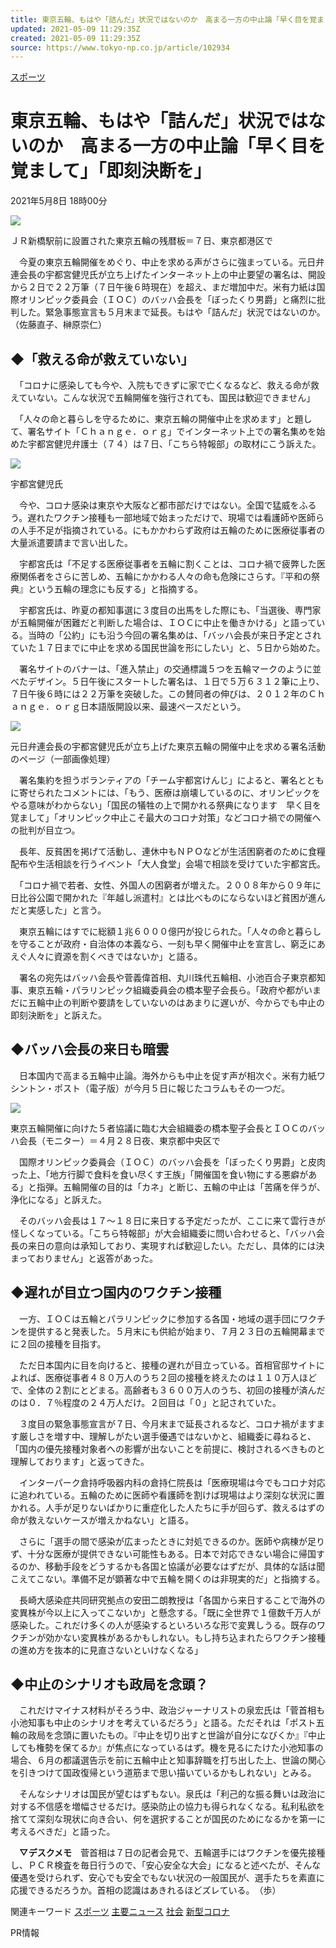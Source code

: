 ```yaml
---
title: 東京五輪、もはや「詰んだ」状況ではないのか　高まる一方の中止論「早く目を覚まして」「即刻決断を」
updated: 2021-05-09 11:29:35Z
created: 2021-05-09 11:29:35Z
source: https://www.tokyo-np.co.jp/article/102934
---
```


[スポーツ](https://www.tokyo-np.co.jp/f/sports)

# 東京五輪、もはや「詰んだ」状況ではないのか　高まる一方の中止論「早く目を覚まして」「即刻決断を」

2021年5月8日 18時00分

[![](https://static.tokyo-np.co.jp/image/article/size1/e/3/3/5/e335353468616e8770ce4eac0b43877e_1.jpg)](https://www.tokyo-np.co.jp/article_photo/list?article_id=102934&pid=329468)

ＪＲ新橋駅前に設置された東京五輪の残暦板＝７日、東京都港区で

　今夏の東京五輪開催をめぐり、中止を求める声がさらに強まっている。元日弁連会長の宇都宮健児氏が立ち上げたインターネット上の中止要望の署名は、開設から２日で２２万筆（７日午後６時現在）を超え、まだ増加中だ。米有力紙は国際オリンピック委員会（ＩＯＣ）のバッハ会長を「ぼったくり男爵」と痛烈に批判した。緊急事態宣言も５月末まで延長。もはや「詰んだ」状況ではないのか。　（佐藤直子、榊原崇仁）

## ◆「救える命が救えていない」

　「コロナに感染しても今や、入院もできずに家で亡くなるなど、救える命が救えていない。こんな状況で五輪開催を強行されても、国民は歓迎できません」

　「人々の命と暮らしを守るために、東京五輪の開催中止を求めます」と題して、署名サイト「Ｃｈａｎｇｅ．ｏｒｇ」でインターネット上での署名集めを始めた宇都宮健児弁護士（７４）は７日、「こちら特報部」の取材にこう訴えた。

[![](https://static.tokyo-np.co.jp/image/article/size1/e/3/3/5/e335353468616e8770ce4eac0b43877e_3.jpg)](https://www.tokyo-np.co.jp/article_photo/list?article_id=102934&pid=329469)

宇都宮健児氏

　今や、コロナ感染は東京や大阪など都市部だけではない。全国で猛威をふるう。遅れたワクチン接種も一部地域で始まっただけで、現場では看護師や医師らの人手不足が指摘されている。にもかかわらず政府は五輪のために医療従事者の大量派遣要請まで言い出した。

　宇都宮氏は「不足する医療従事者を五輪に割くことは、コロナ禍で疲弊した医療関係者をさらに苦しめ、五輪にかかわる人々の命も危険にさらす。『平和の祭典』という五輪の理念にも反する」と指摘する。

　宇都宮氏は、昨夏の都知事選に３度目の出馬をした際にも、「当選後、専門家が五輪開催が困難だと判断した場合は、ＩＯＣに中止を働きかける」と語っている。当時の「公約」にも沿う今回の署名集めは、「バッハ会長が来日予定とされていた１７日までに中止を求める国民世論を形にしたい」と、５日から始めた。

　署名サイトのバナーは、「進入禁止」の交通標識５つを五輪マークのように並べたデザイン。５日午後にスタートした署名は、１日で５万６３１２筆に上り、７日午後６時には２２万筆を突破した。この賛同者の伸びは、２０１２年のＣｈａｎｇｅ．ｏｒｇ日本語版開設以来、最速ペースだという。

[![](https://static.tokyo-np.co.jp/image/article/size1/e/3/3/5/e335353468616e8770ce4eac0b43877e_2.jpg)](https://www.tokyo-np.co.jp/article_photo/list?article_id=102934&pid=329470)

元日弁連会長の宇都宮健児氏が立ち上げた東京五輪の開催中止を求める署名活動のページ（一部画像処理）

　署名集約を担うボランティアの「チーム宇都宮けんじ」によると、署名とともに寄せられたコメントには、「もう、医療は崩壊しているのに、オリンピックをやる意味がわからない」「国民の犠牲の上で開かれる祭典になります　早く目を覚まして」「オリンピック中止こそ最大のコロナ対策」などコロナ禍での開催への批判が目立つ。

　長年、反貧困を掲げて活動し、連休中もＮＰＯなどが生活困窮者のために食糧配布や生活相談を行うイベント「大人食堂」会場で相談を受けていた宇都宮氏。

　「コロナ禍で若者、女性、外国人の困窮者が増えた。２００８年から０９年に日比谷公園で開かれた『年越し派遣村』とは比べものにならないほど貧困が進んだと実感した」と言う。

　東京五輪にはすでに総額１兆６０００億円が投じられた。「人々の命と暮らしを守ることが政府・自治体の本義なら、一刻も早く開催中止を宣言し、窮乏にあえぐ人々に資源を割くべきではないか」と語る。

　署名の宛先はバッハ会長や菅義偉首相、丸川珠代五輪相、小池百合子東京都知事、東京五輪・パラリンピック組織委員会の橋本聖子会長ら。「政府や都がいまだに五輪中止の判断や要請をしていないのはあまりに遅いが、今からでも中止の即刻決断を」と訴えた。

## ◆バッハ会長の来日も暗雲

　日本国内で高まる五輪中止論。海外からも中止を促す声が相次ぐ。米有力紙ワシントン・ポスト（電子版）が今月５日に報じたコラムもその一つだ。

[![](https://static.tokyo-np.co.jp/image/article/size1/e/3/3/5/e335353468616e8770ce4eac0b43877e_4.jpg)](https://www.tokyo-np.co.jp/article_photo/list?article_id=102934&pid=329471)

東京五輪開催に向けた５者協議に臨む大会組織委の橋本聖子会長とＩＯＣのバッハ会長（モニター）＝４月２８日夜、東京都中央区で

　国際オリンピック委員会（ＩＯＣ）のバッハ会長を「ぼったくり男爵」と皮肉った上、「地方行脚で食料を食い尽くす王族」「開催国を食い物にする悪癖がある」と指弾。五輪開催の目的は「カネ」と断じ、五輪の中止は「苦痛を伴うが、浄化になる」と訴えた。

　そのバッハ会長は１７～１８日に来日する予定だったが、ここに来て雲行きが怪しくなっている。「こちら特報部」が大会組織委に問い合わせると、「バッハ会長の来日の意向は承知しており、実現すれば歓迎したい。ただし、具体的には決まっておりません」と返答があった。

## ◆遅れが目立つ国内のワクチン接種

　一方、ＩＯＣは五輪とパラリンピックに参加する各国・地域の選手団にワクチンを提供すると発表した。５月末にも供給が始まり、７月２３日の五輪開幕までに２回の接種を目指す。

　ただ日本国内に目を向けると、接種の遅れが目立っている。首相官邸サイトによれば、医療従事者４８０万人のうち２回の接種を終えたのは１１０万人ほどで、全体の２割にとどまる。高齢者も３６００万人のうち、初回の接種が済んだのは０．７％程度の２４万人だけ。２回目は「０」と記されていた。

　３度目の緊急事態宣言が７日、今月末まで延長されるなど、コロナ禍がますます厳しさを増す中、理解しがたい選手優遇ではないかと、組織委に尋ねると、「国内の優先接種対象者への影響が出ないことを前提に、検討されるべきものと理解しております」と返ってきた。

　インターパーク倉持呼吸器内科の倉持仁院長は「医療現場は今でもコロナ対応に追われている。五輪のために医師や看護師を割けば現場はより深刻な状況に置かれる。人手が足りないばかりに重症化した人たちに手が回らず、救えるはずの命が救えないケースが増えかねない」と語る。

　さらに「選手の間で感染が広まったときに対処できるのか。医師や病棟が足りず、十分な医療が提供できない可能性もある。日本で対応できない場合に帰国するのか、移動手段をどうするかも各国と協議が必要なはずだが、具体的な話は聞こえてこない。準備不足が顕著な中で五輪を開くのは非現実的だ」と指摘する。

　長崎大感染症共同研究拠点の安田二朗教授は「各国から来日することで海外の変異株が今以上に入ってこないか」と懸念する。「既に全世界で１億数千万人が感染した。これだけ多くの人が感染するといろいろな形で変異しうる。既存のワクチンが効かない変異株があるかもしれない。もし持ち込まれたらワクチン接種の進め方を抜本的に見直さないといけなくなる」

## ◆中止のシナリオも政局を念頭？

　これだけマイナス材料がそろう中、政治ジャーナリストの泉宏氏は「菅首相も小池知事も中止のシナリオを考えているだろう」と語る。ただそれは「ポスト五輪の政局を念頭に置いたもの。『中止を切り出すと世論が自分になびくか』『中止しても権勢を保てるか』が焦点になっているはず。機を見るにたけた小池知事の場合、６月の都議選告示を前に五輪中止と知事辞職を打ち出した上、世論の関心を引きつけて国政復帰という道筋まで思い描いているかもしれない」とみる。

　そんなシナリオは国民が望むはずもない。泉氏は「利己的な振る舞いは政治に対する不信感を増幅させるだけ。感染防止の協力も得られなくなる。私利私欲を捨てて深刻な現状に向き合い、何を選択することが国民のためになるかを第一に考えるべきだ」と語った。

　**▽デスクメモ**　菅首相は７日の記者会見で、五輪選手にはワクチンを優先接種し、ＰＣＲ検査を毎日行うので、「安心安全な大会」になると述べたが、そんな優遇を受けられず、安心でも安全でもない状況の一般国民が、選手たちを素直に応援できるだろうか。首相の認識はあきれるほどズレている。　（歩）

関連キーワード
[スポーツ](https://www.tokyo-np.co.jp/f/sports/)
[主要ニュース](https://www.tokyo-np.co.jp/n/main/)
[社会](https://www.tokyo-np.co.jp/n/national/)
[新型コロナ](https://www.tokyo-np.co.jp/tags/coronavirus/)

PR情報